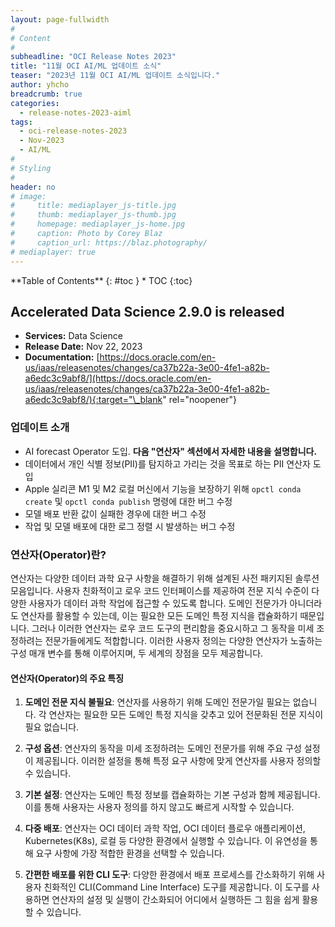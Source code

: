 ```yaml
---
layout: page-fullwidth
#
# Content
#
subheadline: "OCI Release Notes 2023"
title: "11월 OCI AI/ML 업데이트 소식"
teaser: "2023년 11월 OCI AI/ML 업데이트 소식입니다."
author: yhcho
breadcrumb: true
categories:
  - release-notes-2023-aiml
tags:
  - oci-release-notes-2023
  - Nov-2023
  - AI/ML
#
# Styling
#
header: no
# image:
#     title: mediaplayer_js-title.jpg
#     thumb: mediaplayer_js-thumb.jpg
#     homepage: mediaplayer_js-home.jpg
#     caption: Photo by Corey Blaz
#     caption_url: https://blaz.photography/
# mediaplayer: true
---
```


<div class="panel radius" markdown="1">
**Table of Contents**
{: #toc }
*  TOC
{:toc}
</div>

## Accelerated Data Science 2.9.0 is released

- **Services:** Data Science
- **Release Date:** Nov 22, 2023
- **Documentation:** [https://docs.oracle.com/en-us/iaas/releasenotes/changes/ca37b22a-3e00-4fe1-a82b-a6edc3c9abf8/](https://docs.oracle.com/en-us/iaas/releasenotes/changes/ca37b22a-3e00-4fe1-a82b-a6edc3c9abf8/){:target="\_blank" rel="noopener"}

### 업데이트 소개

- AI forecast Operator 도입. **다음 "연산자" 섹션에서 자세한 내용을 설명합니다.**
- 데이터에서 개인 식별 정보(PII)를 탐지하고 가리는 것을 목표로 하는 PII 연산자 도입
- Apple 실리콘 M1 및 M2 로컬 머신에서 기능을 보장하기 위해 `opctl conda create` 및 `opctl conda publish` 명령에 대한 버그 수정
- 모델 배포 반환 값이 실패한 경우에 대한 버그 수정
- 작업 및 모델 배포에 대한 로그 정렬 시 발생하는 버그 수정

### 연산자(Operator)란?

연산자는 다양한 데이터 과학 요구 사항을 해결하기 위해 설계된 사전 패키지된 솔루션 모음입니다. 사용자 친화적이고 로우 코드 인터페이스를 제공하여 전문 지식 수준이 다양한 사용자가 데이터 과학 작업에 접근할 수 있도록 합니다. 도메인 전문가가 아니더라도 연산자를 활용할 수 있는데, 이는 필요한 모든 도메인 특정 지식을 캡슐화하기 때문입니다. 그러나 이러한 연산자는 로우 코드 도구의 편리함을 중요시하고 그 동작을 미세 조정하려는 전문가들에게도 적합합니다. 이러한 사용자 정의는 다양한 연산자가 노출하는 구성 매개 변수를 통해 이루어지며, 두 세계의 장점을 모두 제공합니다.

#### 연산자(Operator)의 주요 특징

1. **도메인 전문 지식 불필요**: 연산자를 사용하기 위해 도메인 전문가일 필요는 없습니다. 각 연산자는 필요한 모든 도메인 특정 지식을 갖추고 있어 전문화된 전문 지식이 필요 없습니다.

2. **구성 옵션**: 연산자의 동작을 미세 조정하려는 도메인 전문가를 위해 주요 구성 설정이 제공됩니다. 이러한 설정을 통해 특정 요구 사항에 맞게 연산자를 사용자 정의할 수 있습니다.

3. **기본 설정**: 연산자는 도메인 특정 정보를 캡슐화하는 기본 구성과 함께 제공됩니다. 이를 통해 사용자는 사용자 정의를 하지 않고도 빠르게 시작할 수 있습니다.

4. **다중 배포**: 연산자는 OCI 데이터 과학 작업, OCI 데이터 플로우 애플리케이션, Kubernetes(K8s), 로컬 등 다양한 환경에서 실행할 수 있습니다. 이 유연성을 통해 요구 사항에 가장 적합한 환경을 선택할 수 있습니다.

5. **간편한 배포를 위한 CLI 도구**: 다양한 환경에서 배포 프로세스를 간소화하기 위해 사용자 친화적인 CLI(Command Line Interface) 도구를 제공합니다. 이 도구를 사용하면 연산자의 설정 및 실행이 간소화되어 어디에서 실행하든 그 힘을 쉽게 활용할 수 있습니다.

